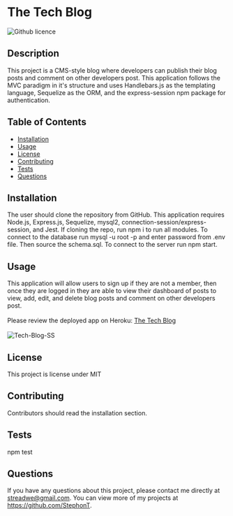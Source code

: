 # The Tech Blog
  ![Github licence](http://img.shields.io/badge/license-MIT-blue.svg)

  ## Description
  This project is a CMS-style blog where developers can publish their blog posts and comment on other developers post. This application follows the MVC paradigm in it's structure and uses Handlebars.js as the templating language, Sequelize as the ORM, and the express-session npm package for authentication.

  ## Table of Contents
  * [Installation](#installation)
  * [Usage](#usage)
  * [License](#license)
  * [Contributing](#contributing)
  * [Tests](#tests)
  * [Questions](#questions)

  ## Installation
  The user should clone the repository from GitHub. This application requires Node.js, Express.js, Sequelize, mysql2, connection-session/express-session, and Jest. If cloning the repo, run npm i to run all modules. To connect to the database run mysql -u root -p and enter password from .env file. Then source the schema.sql. To connect to the server run npm start.

  ## Usage
  This application will allow users to sign up if they are not a member, then once they are logged in they are able to view their dashboard of posts to view, add, edit, and delete blog posts and comment on other developers post.
  <br>
  <br>
  Please review the deployed app on Heroku: <a href="https://mysterious-headland-04769.herokuapp.com/">The Tech Blog</a>
  <br>
  <br>
  ![Tech-Blog-SS](https://user-images.githubusercontent.com/104699408/184282341-5553945d-7233-4e53-ab96-38bc74d2c1fe.jpg)


  ## License
  This project is license under MIT

  ## Contributing
  Contributors should read the installation section.
  
  ## Tests
  npm test

  ## Questions
  If you have any questions about this project, please contact me directly at streadwe@gmail.com. You can view more of my projects at https://github.com/StephonT.
